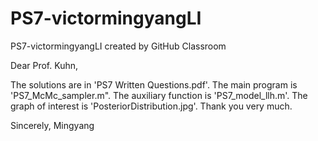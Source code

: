 # PS7-victormingyangLI
PS7-victormingyangLI created by GitHub Classroom

Dear Prof. Kuhn,

The solutions are in 'PS7 Written Questions.pdf'. The main program is 'PS7_McMc_sampler.m". The auxiliary function is 'PS7_model_llh.m'. The graph of interest is 'PosteriorDistribution.jpg'.
Thank you very much.

Sincerely,
Mingyang
